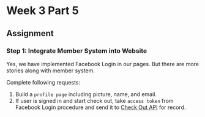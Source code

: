 # Week 3 Part 5

## Assignment

### Step 1: Integrate Member System into Website

Yes, we have implemented Facebook Login in our pages. But there are more stories along with member system.

Complete following requests:

1. Build a `profile page` including picture, name, and email.
2. If user is signed in and start check out, take `access token` from Facebook Login procedure and send it to [Check Out API](https://github.com/AppWorks-School/API-Doc/tree/master/Stylish#order-check-out-api) for record.
